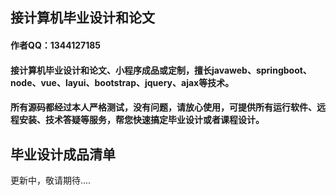 ## 接计算机毕业设计和论文

#### 作者QQ：1344127185
#### 接计算机毕业设计和论文、小程序成品或定制，擅长javaweb、springboot、node、vue、layui、bootstrap、jquery、ajax等技术。
#### 所有源码都经过本人严格测试，没有问题，请放心使用，可提供所有运行软件、远程安装、技术答疑等服务，帮您快速搞定毕业设计或者课程设计。

## 毕业设计成品清单

更新中，敬请期待....
